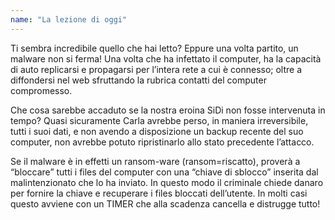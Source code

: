 ```yaml
---
name: "La lezione di oggi"
---
```


Ti sembra incredibile quello che hai letto? Eppure una volta partito, un malware non si ferma! Una volta che ha infettato il computer, ha la capacità di auto replicarsi e propagarsi per l’intera rete a cui è connesso; oltre a diffondersi nel web sfruttando la rubrica contatti del computer compromesso.

Che cosa sarebbe accaduto se la nostra eroina SiDi non fosse intervenuta in tempo?
Quasi sicuramente Carla avrebbe perso, in maniera irreversibile, tutti i suoi dati, e non avendo a disposizione un backup recente del suo computer, non avrebbe potuto ripristinarlo allo stato precedente l’attacco.

Se il malware è in effetti un ransom-ware (ransom=riscatto), proverà a “bloccare” tutti i files del computer con una “chiave di sblocco” inserita dal malintenzionato che lo ha inviato. In questo modo il criminale chiede danaro per fornire la chiave e recuperare i files bloccati dell’utente. In molti casi questo avviene con un TIMER che alla scadenza cancella e distrugge tutto!